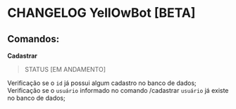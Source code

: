 # CHANGELOG YellOwBot [BETA]

## Comandos:

**Cadastrar**

> STATUS [EM ANDAMENTO]

Verificação se o `id` já possui algum cadastro no banco de dados;
Verificação se o `usuário` informado no comando /cadastrar `usuário` já existe no banco de dados;
